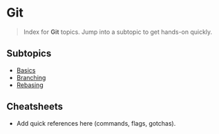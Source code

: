 # Git

> Index for **Git** topics. Jump into a subtopic to get hands-on quickly.

## Subtopics
<!-- SUBTOPICS_INDEX_START -->
- [Basics](./basics/README.md)
- [Branching](./branching/README.md)
- [Rebasing](./rebasing/README.md)

<!-- SUBTOPICS_INDEX_END -->

## Cheatsheets
- Add quick references here (commands, flags, gotchas).
